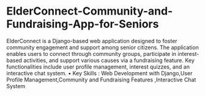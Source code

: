 # ElderConnect-Community-and-Fundraising-App-for-Seniors
ElderConnect is a Django-based web application designed to foster community
engagement and support among senior citizens. The application enables users
to connect through community groups, participate in interest-based activities,
and support various causes via a fundraising feature. Key functionalities include
user profile management, interest quizzes, and an interactive chat system.
• Key Skills : Web Development with Django,User Profile Management,Community
and Fundraising Features ,Interactive Chat System
